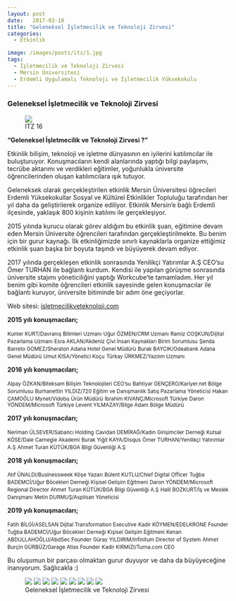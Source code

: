 ```yaml
---
layout: post
date:   2017-03-10
title: "Geleneksel İşletmecilik ve Teknoloji Zirvesi"
categories:
  - Etkinlik

image: /images/posts/itz/1.jpg
tags:
  - İşletmecilik ve Teknoloji Zirvesi
  - Mersin Üniversitesi
  - Erdemli Uygulamalı Teknoloji ve İşletmecilik Yüksekokulu
---
```


### Geleneksel İşletmecilik ve Teknoloji Zirvesi

<figure class="figure">
    <a href="/images/posts/itz/kapak.jpg"><img src="/images/posts/itz/kapak.jpg"></a>
    <figcaption>ITZ 16</figcaption>
</figure>

<strong> “Geleneksel İşletmecilik ve Teknoloji  Zirvesi ?” </strong>

Etkinlik bilişim, teknoloji ve işletme dünyasının en iyilerini katılımcılar ile buluşturuyor. Konuşmacıların kendi alanlarında yaptığı bilgi paylaşımı, tecrübe aktarımı ve verdikleri eğitimler, yoğunlukla üniversite öğrencilerinden oluşan katılımcılara ışık tutuyor.

Geleneksek olarak gerçekleştirilen etkinlik Mersin Üniversitesi öğrecileri Erdemli Yüksekokullar Sosyal ve Kültürel Etkinlikler Topluluğu tarafından her yıl daha da geliştirilerek organize ediliyor. Etkinlik Mersin’e bağlı Erdemli ilçesinde, yaklaşık 800 kişinin katılımı ile gerçekleşiyor.

2015 yılında kurucu olarak görev aldığım bu etkinlik şuan, eğitimine devam eden Mersin Üniversite öğrencileri tarafından gerçekleştirilmekte. Bu benim için bir gurur kaynağı. İlk etkinliğimizde sınırlı kaynaklarla organize ettiğimiz etkinlik şuan başka bir boyuta taşındı ve büyüyerek devam ediyor.

2017 yılında gerçekleşen etkinlik sonrasında Yenilikçi Yatırımlar A.Ş CEO’su Ömer TURHAN ile bağlantı kurdum. Kendisi ile yapılan görüşme sonrasında üniversite stajımı yöneticiliğini yaptığı Workcube’te tamamladım. Her yıl benim gibi komite öğrencileri etkinlik sayesinde gelen konuşmacılar ile bağlantı kuruyor, üniversite bitiminde bir adım öne geçiyorlar. 

Web sitesi: <a href="http://isletmecilikveteknoloji.com" link="http://isletmecilikveteknoloji.com">isletmecilikveteknoloji.com</a> 

<strong>2015 yılı konuşmacıları;</strong>

  <small>Kunter KURT/Davranış Bilimleri Uzmanı</small>
  <small>Uğur ÖZMEN/CRM Uzmanı</small>
  <small>Ramiz COŞKUN/Dijital Pazarlama Uzmanı</small>
  <small>Esra AKLAN/Akdeniz Çivi İnsan Kaynakları Birim Sorumlusu</small>
  <small>Şenda Barreto GOMEZ/Sheraton Adana Hotel Genel Müdürü</small>
  <small>Burak BAYCIK/Odeabank Adana Genel Müdürü</small>
  <small>Umut KISA/Yönetici Koçu</small>
  <small>Türkay ÜRKMEZ/Yazılım Uzmanı</small>
  
<strong>2016 yılı konuşmacıları;</strong>

  <small>Alpay ÖZKAN/Biteksam Bilişim Teknolojileri CEO’su</small>
  <small>Bahtiyar GENÇERO/Kariyer.net Bölge Sorumlusu</small>
  <small>Burhanettin YILDIZ/720 Eğitim ve Danışmanlık Satış Pazarlama Yöneticisi</small>
  <small>Hakan ÇAMOĞLU Mynet/Vidobu Ürün Müdürü</small>
  <small>İbrahim KIVANÇ/Microsoft Türkiye</small>
  <small>Daron YÖNDEM/Microsoft Türkiye </small>
  <small>Levent YILMAZAY/Bilge Adam Bölge Müdürü</small>
  
<strong>2017 yılı konuşmacıları;</strong>

  <small>Neriman ÜLSEVER/Sabancı Holding</small>
  <small>Cavidan DEMİRAĞ/Kadın Girişimciler Derneği</small>
  <small>Kutsal KÖSE/Dale Carnegie Akademi</small>
  <small>Burak Yiğit KAYA/Disqus</small>
  <small>Ömer TURHAN/Yenilikçi Yatırımlar A.Ş</small>
  <small>Ahmet Turan KÜTÜK/BGA Bilgi Güvenliği A.Ş</small>

<strong>2018 yılı konuşmacıları;</strong>

  <small>Atıf ÜNALDI/Businessweek Köşe Yazarı</small>
  <small>Bülent KUTLU/Chief Digital Officer</small>
  <small>Tuğba BADEMCİ/Uğur Böcekleri Derneği Kişisel Gelişim Eğitmeni</small>
  <small>Daron YÖNDEM/Microsoft Regional Director </small>
  <small>Ahmet Turan KÜTÜK/BGA Bilgi Güvenliği A.Ş</small>
  <small>Halil BOZKURT/İş ve Meslek Danışmanı</small>
  <small>Metin DURMUŞ/Aspilsan Yöneticisi</small>

<strong>2019 yılı konuşmacıları;</strong>

  <small>Fatih BİLGİ/ASELSAN Dijital Transformation Executive</small>
  <small>Kadir KÖYMEN/EDELKRONE Founder</small>
  <small>Tuğba BADEMCİ/Uğur Böcekleri Derneği Kişisel Gelişim Eğitmeni</small>
  <small>Kenan ABDULLAHOĞLU/AbdSec Founder</small>
  <small>Güray YILDIRIM/Infinitum Director of System</small>
  <small>Ahmet Burçin GÜRBÜZ/Garage Atlas Founder</small>
  <small>Kadir KIRMIZI/Turna.com CEO</small>
  

Bu oluşumun bir parçası olmaktan gurur duyuyor ve daha da büyüyeceğine inanıyorum. 
Sağlıcakla :)



<figure class="half">
    <a href="/images/posts/itz/11.jpg"><img src="/images/posts/itz/11.jpg"></a>
    <a href="/images/posts/itz/3.jpg"><img src="/images/posts/itz/3.jpg"></a>
    <a href="/images/posts/itz/4.jpg"><img src="/images/posts/itz/4.jpg"></a>
    <a href="/images/posts/itz/5.jpg"><img src="/images/posts/itz/5.jpg"></a>
    <a href="/images/posts/itz/6.jpg"><img src="/images/posts/itz/6.jpg"></a>
    <a href="/images/posts/itz/7.jpg"><img src="/images/posts/itz/7.jpg"></a>
    <a href="/images/posts/itz/8.jpg"><img src="/images/posts/itz/8.jpg"></a>
    <a href="/images/posts/itz/9.jpg"><img src="/images/posts/itz/9.jpg"></a>
    <a href="/images/posts/itz/10.jpg"><img src="/images/posts/itz/10.jpg"></a>
    <figcaption>Geleneksel İşletmecilik ve Teknoloji Zirvesi</figcaption>
</figure>